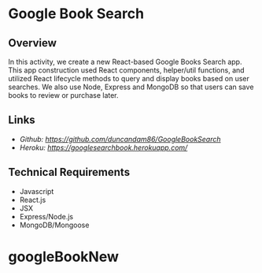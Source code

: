 # Google Book Search

## Overview
In this activity, we create a new React-based Google Books Search app. This app construction used React components, helper/util functions, and utilized React lifecycle methods to query and display books based on user searches. We also use Node, Express and MongoDB so that users can save books to review or purchase later.

## Links
* *Github: https://github.com/duncandam86/GoogleBookSearch* 
* *Heroku: https://googlesearchbook.herokuapp.com/*

## Technical Requirements
* Javascript
* React.js
* JSX
* Express/Node.js
* MongoDB/Mongoose

# googleBookNew
